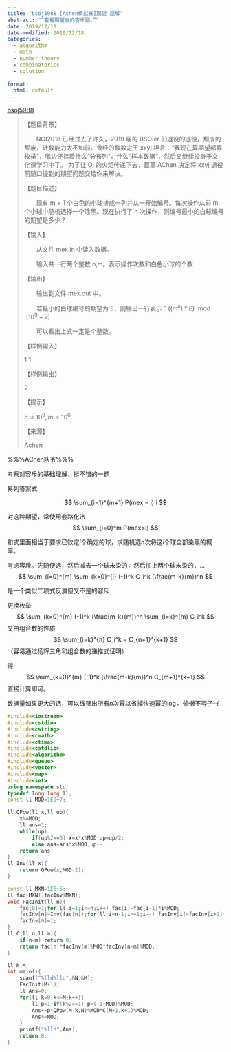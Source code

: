 ```yaml
---
title: "bsoj5988 [Achen模拟赛]期望 题解"
abstract: "“套着期望皮的容斥题。”"
date: 2019/12/18
date-modified: 2019/12/18
categories:
  - algorithm
  - math
  - number theory
  - combinatorics
  - solution
  
format:
  html: default
---
```


[bsoj5988](https://oj.bashu.com.cn/code/problempage.php?problem_id=5988)

>【题目背景】
>
>　　NOI2018 已经过去了许久，2019 届的 BSOIer 们退役的退役，颓废的颓废，计数能力大不如前。曾经的数数之王 xxyj 坦言：“我现在算期望都靠枚举”，嘴边还挂着什么“分布列”，什么“样本数据”，然后又继续投身于文化课学习中了。
>为了让 OI 的火炬传递下去，苣蒻 AChen 决定将 xxyj 退役前随口提到的期望问题交给你来解决。
>
>【题目描述】
>
>　　现有 m + 1 个白色的小球排成一列并从一开始编号。每次操作从前 m 个小球中随机选择一个涂黑。现在执行了 n 次操作，则编号最小的白球编号的期望是多少？
>
>【输入】
>
>　　从文件 mex.in 中读入数据。
>
>　　输入共一行两个整数 n,m。表示操作次数和白色小球的个数
>
>【输出】
>
>　　输出到文件 mex.out 中。
>
>　　若最小的白球编号的期望为 E，则输出一行表示：$((m^n)* E) \mod (10^9 + 7)$
>
>　　可以看出上式一定是个整数。
>
>【样例输入】
>
>1 1
>
>【样例输出】
>
>2
>
>【提示】
>
>$n \le 10^9, m \le 10^6$
>
>【来源】
>
>Achen

%%%AChen队爷%%%

考察对容斥的基础理解，挺不错的一题

易列答案式

$$
\sum_{i=1}^{m+1} P(mex = i) i
$$

对这种期望，常使用套路化法
$$
\sum_{i=0}^m P(mex>i)
$$

和式里面相当于要求已钦定$i$个确定的球，求随机选$n$次将这$i$个球全部染黑的概率。

考虑容斥。先随便选，然后减去一个球未染的，然后加上两个球未染的，...
$$
\sum_{i=0}^{m} \sum_{k=0}^{i} (-1)^k C_i^k (\frac{m-k}{m})^n
$$

是一个类似二项式反演但又不是的容斥

更换枚举
$$
\sum_{k=0}^{m} (-1)^k (\frac{m-k}{m})^n \sum_{i=k}^{m} C_i^k
$$
又由组合数的性质
$$
\sum_{i=k}^{n} C_i^k = C_{n+1}^{k+1}
$$
（容易通过杨辉三角和组合数的递推式证明）

得
$$
\sum_{k=0}^{m} (-1)^k (\frac{m-k}{m})^n C_{m+1}^{k+1}
$$
直接计算即可。

数据量如果更大的话，可以线筛出所有$n$次幂以省掉快速幂的$\log$。~~偷懒不写了（~~

```c++
#include<iostream>
#include<cstdio>
#include<cstring>
#include<cmath>
#include<ctime>
#include<cstdlib>
#include<algorithm>
#include<queue>
#include<vector>
#include<map>
#include<set>
using namespace std;
typedef long long ll;
const ll MOD=1E9+7;

ll QPow(ll x,ll up){
	x%=MOD;
	ll ans=1;
	while(up)
		if(up%2==0) x=x*x%MOD,up=up/2;
		else ans=ans*x%MOD,up--;
	return ans;
}
ll Inv(ll x){
	return QPow(x,MOD-2);
}

const ll MXN=1E6+5;
ll fac[MXN],facInv[MXN];
void FacInit(ll n){
	fac[0]=1;for(ll i=1;i<=n;i++) fac[i]=fac[i-1]*i%MOD;
	facInv[n]=Inv(fac[n]);for(ll i=n-1;i>=1;i--) facInv[i]=facInv[i+1]*(i+1)%MOD;
	facInv[0]=1;
}
ll C(ll n,ll m){
	if(n<m) return 0;
	return fac[n]*facInv[m]%MOD*facInv[n-m]%MOD;
}

ll N,M;
int main(){
	scanf("%lld%lld",&N,&M);
	FacInit(M+1);
	ll Ans=0;
	for(ll k=0;k<=M;k++){
		ll p=1;if(k%2==1) p=(-1+MOD)%MOD;
		Ans+=p*QPow(M-k,N)%MOD*C(M+1,k+1)%MOD;
		Ans%=MOD;
	}
	printf("%lld",Ans);
	return 0;
}
```